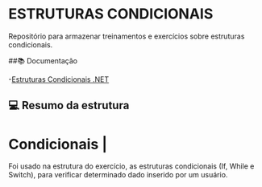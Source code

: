 

# ESTRUTURAS CONDICIONAIS 

Repositório para armazenar treinamentos e exercícios sobre estruturas condicionais.

##📚 Documentação

-[Estruturas Condicionais .NET](https://learn.microsoft.com/pt-br/dotnet/csharp/language-reference/statements/selection-statements)


## 💻 Resumo da estrutura

# Condicionais               |
Foi usado na estrutura do exercício, as estruturas
condicionais (If, While e Switch), para verificar
determinado dado inserido por um usuário.
